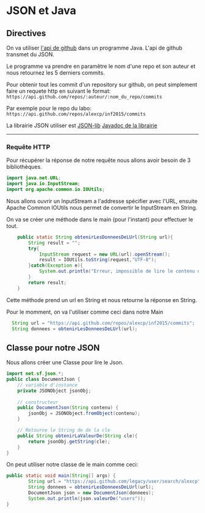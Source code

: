# JSON et Java

## Directives

On va utiliser [l'api de github](http://developer.github.com/) dans un programme Java.
L'api de github transmet du JSON.

Le programme va prendre en paramêtre le nom d'une repo et son auteur et nous retournez les 5 derniers commits.

Pour obtenir tout les commit d'un repository sur github, on peut simplement faire un requete http en suivant le format: 
`https://api.github.com/repos/:auteur/:nom_du_repo/commits`

Par exemple pour le repo du labo:
`https://api.github.com/repos/alexcp/inf2015/commits`

La librairie JSON utiliser est [JSON-lib](http://json-lib.sourceforge.net)
[Javadoc de la librairie](http://json-lib.sourceforge.net/apidocs/jdk15/index.html)

----

### Requête HTTP
Pour récupérer la réponse de notre requête nous allons avoir besoin de 3 bibliothèques.
```java
import java.net.URL;
import java.io.InputStream;
import org.apache.common.io.IOUtils;
```
Nous allons ouvrir un InputStream a l'addresse spécifier avec l'URL, ensuite Apache Common IOUtils nous permet de convertir le InputStream en String.

On va se créer une méthode dans le main (pour l'instant) pour effectuer le tout.
```java
    public static String obtenirLesDonneesDeLUrl(String url){
        String result = "";
        try{
            InputStream request = new URL(url).openStream();
            result = IOUtils.toString(request,"UTF-8");
        }catch(Exception e){
            System.out.println("Erreur, impossible de lire le contenu de l'url.");
        }
        return result;
    }
```
Cette méthode prend un url en String et nous retourne la réponse en String.

Pour le momment, on va l'utiliser comme ceci dans notre Main
```java
  String url = "https://api.github.com/repos/alexcp/inf2015/commits";
  String donnees = obtenirLesDonneesDeLUrl(url); 
```

## Classe pour notre JSON
Nous allons créer une Classe pour lire le Json.
```java
import net.sf.json.*;
public class DocumentJson {
    // variable d'instance
    private JSONObject jsonObj;
       
    // constructeur
    public DocumentJson(String contenu) {
        jsonObj = JSONObject.fromObject(contenu);
    }

    // Retourne le String de de la cle
    public String obtenirLaValeurDe(String cle){
        return jsonObj.getString(cle);
    }
}
```

On peut utiliser notre classe de le main comme ceci:
```java
public static void main(String[] args) {
        String url = "https://api.github.com/legacy/user/search/alexcp";
        String donnees = obtenirLesDonneesDeLUrl(url); 
        DocumentJson json = new DocumentJson(donnees);
        System.out.println(json.valeurDe("users"));
}
```
